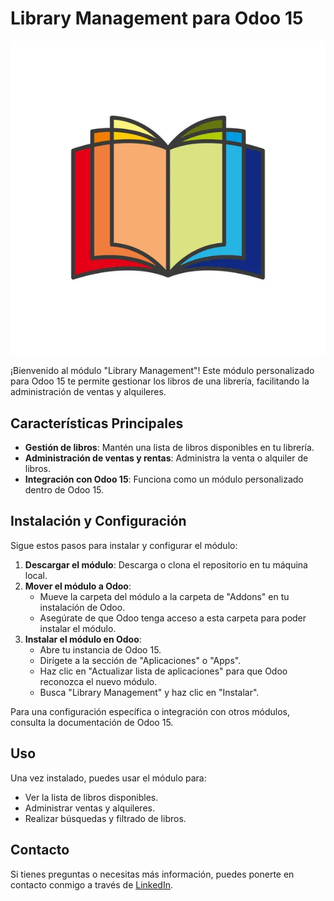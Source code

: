 # Library Management para Odoo 15

![Library Management](icon.png)

¡Bienvenido al módulo "Library Management"! Este módulo personalizado para Odoo 15 te permite gestionar los libros de una librería, facilitando la administración de ventas y alquileres.

## Características Principales

- **Gestión de libros**: Mantén una lista de libros disponibles en tu librería.
- **Administración de ventas y rentas**: Administra la venta o alquiler de libros.
- **Integración con Odoo 15**: Funciona como un módulo personalizado dentro de Odoo 15.

## Instalación y Configuración

Sigue estos pasos para instalar y configurar el módulo:

1. **Descargar el módulo**: Descarga o clona el repositorio en tu máquina local.
2. **Mover el módulo a Odoo**:
   - Mueve la carpeta del módulo a la carpeta de "Addons" en tu instalación de Odoo.
   - Asegúrate de que Odoo tenga acceso a esta carpeta para poder instalar el módulo.
3. **Instalar el módulo en Odoo**:
   - Abre tu instancia de Odoo 15.
   - Dirígete a la sección de "Aplicaciones" o "Apps".
   - Haz clic en "Actualizar lista de aplicaciones" para que Odoo reconozca el nuevo módulo.
   - Busca "Library Management" y haz clic en "Instalar".

Para una configuración específica o integración con otros módulos, consulta la documentación de Odoo 15.

## Uso

Una vez instalado, puedes usar el módulo para:

- Ver la lista de libros disponibles.
- Administrar ventas y alquileres.
- Realizar búsquedas y filtrado de libros.


## Contacto

Si tienes preguntas o necesitas más información, puedes ponerte en contacto conmigo a través de [LinkedIn](https://www.linkedin.com/in/ackagus/).